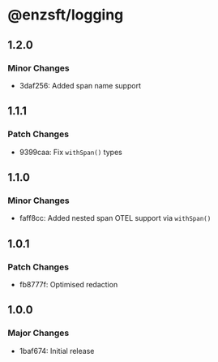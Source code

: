 # @enzsft/logging

## 1.2.0

### Minor Changes

- 3daf256: Added span name support

## 1.1.1

### Patch Changes

- 9399caa: Fix `withSpan()` types

## 1.1.0

### Minor Changes

- faff8cc: Added nested span OTEL support via `withSpan()`

## 1.0.1

### Patch Changes

- fb8777f: Optimised redaction

## 1.0.0

### Major Changes

- 1baf674: Initial release
